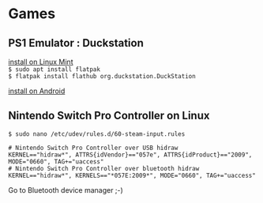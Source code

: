 # Games

## PS1 Emulator : Duckstation

[install on Linux Mint](https://hackernoon.com/how-to-install-duckstation-for-playing-ps1-games-on-linux)  
`$ sudo apt install flatpak`  
`$ flatpak install flathub org.duckstation.DuckStation`  

[install on Android](https://gamingonphone.com/guides/how-to-download-and-play-ps1-games-on-android-using-the-duckstation-emulator/)  


## Nintendo Switch Pro Controller on Linux

`$ sudo nano /etc/udev/rules.d/60-steam-input.rules` 

```
# Nintendo Switch Pro Controller over USB hidraw
KERNEL=="hidraw*", ATTRS{idVendor}=="057e", ATTRS{idProduct}=="2009", MODE="0660", TAG+="uaccess"
# Nintendo Switch Pro Controller over bluetooth hidraw
KERNEL=="hidraw*", KERNELS=="*057E:2009*", MODE="0660", TAG+="uaccess"
```

Go to Bluetooth device manager ;-)
